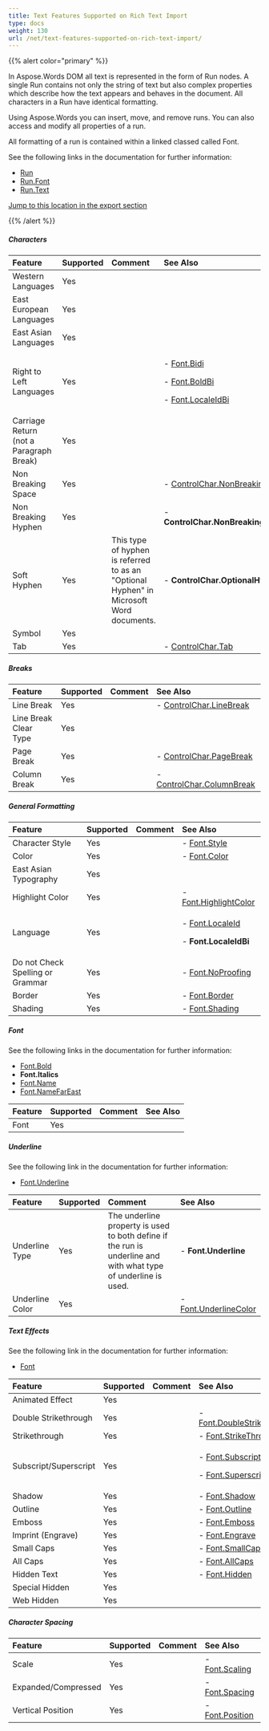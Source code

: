 ```yaml
---
title: Text Features Supported on Rich Text Import
type: docs
weight: 130
url: /net/text-features-supported-on-rich-text-import/
---
```


{{% alert color="primary" %}} 

In Aspose.Words DOM all text is represented in the form of Run nodes. A single Run contains not only the string of text but also complex properties which describe how the text appears and behaves in the document. All characters in a Run have identical formatting.

Using Aspose.Words you can insert, move, and remove runs. You can also access and modify all properties of a run.

All formatting of a run is contained within a linked classed called Font.

See the following links in the documentation for further information:

- [Run](http://www.aspose.com/documentation/.net-components/aspose.words-for-.net/aspose.words.run.html)
- [Run.Font](http://www.aspose.com/documentation/.net-components/aspose.words-for-.net/aspose.words.inline.font.html)
- [Run.Text](http://www.aspose.com/documentation/.net-components/aspose.words-for-.net/aspose.words.run.text.html)

[Jump to this location in the export section](/pages/createpage.action?spaceKey=wordsnet&title=Rtf+Export&linkCreation=true&fromPageId=2595789)

{{% /alert %}} 
##### **Characters**

|**Feature**|**Supported**|**Comment**|**See Also**|
| :- | :- | :- | :- |
|Western Languages |Yes | | |
|East European Languages |Yes | | |
|East Asian Languages |Yes | | |
|Right to Left Languages |Yes | |<p>- [Font.Bidi](http://www.aspose.com/documentation/.net-components/aspose.words-for-.net/aspose.words.font.bidi.html) </p><p>- [Font.BoldBi](http://www.aspose.com/documentation/.net-components/aspose.words-for-.net/aspose.words.font.boldbi.html) </p><p>- [Font.LocaleIdBi](http://www.aspose.com/documentation/.net-components/aspose.words-for-.net/aspose.words.font.localeidbi.html)</p>|
|Carriage Return (not a Paragraph Break) |Yes | | |
|Non Breaking Space |Yes | |- [ControlChar.NonBreakingSpace](http://www.aspose.com/documentation/.net-components/aspose.words-for-.net/aspose.words.controlchar.html)|
|Non Breaking Hyphen |Yes | |- **ControlChar.NonBreakingHyphen**|
|Soft Hyphen |Yes |This type of hyphen is referred to as an "Optional Hyphen" in Microsoft Word documents. |- **ControlChar.OptionalHyphen**|
|Symbol |Yes | | |
|Tab |Yes | |- [ControlChar.Tab](http://www.aspose.com/documentation/.net-components/aspose.words-for-.net/aspose.words.controlchar.html)|
##### **Breaks**

|**Feature**|**Supported**|**Comment**|**See Also**|
| :- | :- | :- | :- |
|Line Break |Yes | |- [ControlChar.LineBreak](http://www.aspose.com/documentation/.net-components/aspose.words-for-.net/aspose.words.controlchar.html)|
|Line Break Clear Type |Yes | | |
|Page Break |Yes | |- [ControlChar.PageBreak](http://www.aspose.com/documentation/.net-components/aspose.words-for-.net/aspose.words.controlchar.html)|
|Column Break |Yes | |- [ControlChar.ColumnBreak](http://www.aspose.com/documentation/.net-components/aspose.words-for-.net/aspose.words.controlchar.html)|
##### **General Formatting**

|**Feature**|**Supported**|**Comment**|**See Also**|
| :- | :- | :- | :- |
|Character Style |Yes | |- [Font.Style](http://www.aspose.com/documentation/.net-components/aspose.words-for-.net/aspose.words.font.style.html)|
|Color |Yes | |- [Font.Color](http://www.aspose.com/documentation/.net-components/aspose.words-for-.net/aspose.words.font.color.html)|
|East Asian Typography |Yes | | |
|Highlight Color |Yes | |- [Font.HighlightColor](http://www.aspose.com/documentation/.net-components/aspose.words-for-.net/aspose.words.font.highlightcolor.html)|
|Language |Yes | |<p>- [Font.LocaleId](http://www.aspose.com/documentation/.net-components/aspose.words-for-.net/aspose.words.font.localeid.html) </p><p>- **Font.LocaleIdBi**</p>|
|Do not Check Spelling or Grammar |Yes | |- [Font.NoProofing](http://www.aspose.com/documentation/.net-components/aspose.words-for-.net/aspose.words.font.noproofing.html)|
|Border |Yes | |- [Font.Border](http://www.aspose.com/documentation/.net-components/aspose.words-for-.net/aspose.words.font.border.html)|
|Shading |Yes | |- [Font.Shading](http://www.aspose.com/documentation/.net-components/aspose.words-for-.net/aspose.words.font.shading.html)|
##### **Font**
See the following links in the documentation for further information:

- [Font.Bold](http://www.aspose.com/documentation/.net-components/aspose.words-for-.net/aspose.words.font.bold.html)
- **Font.Italics**
- [Font.Name](http://www.aspose.com/documentation/.net-components/aspose.words-for-.net/aspose.words.font.name.html)
- [Font.NameFarEast](http://www.aspose.com/documentation/.net-components/aspose.words-for-.net/aspose.words.font.namefareast.html)

|**Feature**|**Supported**|**Comment**|**See Also**|
| :- | :- | :- | :- |
|Font |Yes | | |
##### **Underline**
See the following link in the documentation for further information:

- [Font.Underline](http://www.aspose.com/documentation/.net-components/aspose.words-for-.net/aspose.words.font.underline.html)

|**Feature**|**Supported**|**Comment**|**See Also**|
| :- | :- | :- | :- |
|Underline Type |Yes |The underline property is used to both define if the run is underline and with what type of underline is used. |- **Font.Underline**|
|Underline Color |Yes | |- [Font.UnderlineColor](http://www.aspose.com/documentation/.net-components/aspose.words-for-.net/aspose.words.font.underlinecolor.html)|
##### **Text Effects**
See the following link in the documentation for further information:

- [Font](http://www.aspose.com/documentation/.net-components/aspose.words-for-.net/aspose.words.font.html)

|**Feature**|**Supported**|**Comment**|**See Also**|
| :- | :- | :- | :- |
|Animated Effect |Yes | | |
|Double Strikethrough |Yes | |- [Font.DoubleStrikeThrough](http://www.aspose.com/documentation/.net-components/aspose.words-for-.net/aspose.words.font.doublestrikethrough.html)|
|Strikethrough |Yes | |- [Font.StrikeThrough](http://www.aspose.com/documentation/.net-components/aspose.words-for-.net/aspose.words.font.strikethrough.html)|
|Subscript/Superscript |Yes | |<p>- [Font.Subscript](http://www.aspose.com/documentation/.net-components/aspose.words-for-.net/aspose.words.font.subscript.html) </p><p>- [Font.Superscript](http://www.aspose.com/documentation/.net-components/aspose.words-for-.net/aspose.words.font.superscript.html)</p>|
|Shadow |Yes | |- [Font.Shadow](http://www.aspose.com/documentation/.net-components/aspose.words-for-.net/aspose.words.font.shadow.html)|
|Outline |Yes | |- [Font.Outline](http://www.aspose.com/documentation/.net-components/aspose.words-for-.net/aspose.words.font.outline.html)|
|Emboss |Yes | |- [Font.Emboss](http://www.aspose.com/documentation/.net-components/aspose.words-for-.net/aspose.words.font.emboss.html)|
|Imprint (Engrave) |Yes | |- [Font.Engrave](http://www.aspose.com/documentation/.net-components/aspose.words-for-.net/aspose.words.font.engrave.html)|
|Small Caps |Yes | |- [Font.SmallCaps](http://www.aspose.com/documentation/.net-components/aspose.words-for-.net/aspose.words.font.smallcaps.html)|
|All Caps |Yes | |- [Font.AllCaps](http://www.aspose.com/documentation/.net-components/aspose.words-for-.net/aspose.words.font.allcaps.html)|
|Hidden Text |Yes | |- [Font.Hidden](http://www.aspose.com/documentation/.net-components/aspose.words-for-.net/aspose.words.font.hidden.html)|
|Special Hidden |Yes | | |
|Web Hidden |Yes | | |
##### **Character Spacing**

|**Feature**|**Supported**|**Comment**|**See Also**|
| :- | :- | :- | :- |
|Scale |Yes | |- [Font.Scaling](http://www.aspose.com/documentation/.net-components/aspose.words-for-.net/aspose.words.font.scaling.html)|
|Expanded/Compressed |Yes | |- [Font.Spacing](http://www.aspose.com/documentation/.net-components/aspose.words-for-.net/aspose.words.font.spacing.html)|
|Vertical Position |Yes | |- [Font.Position](http://www.aspose.com/documentation/.net-components/aspose.words-for-.net/aspose.words.font.position.html)|

